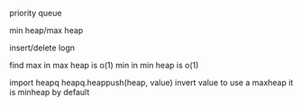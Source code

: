 priority queue

min heap/max heap

insert/delete logn

find max in max heap is o(1)
min in min heap is o(1)

import heapq
heapq.heappush(heap, value)
invert value to use a maxheap it is minheap by default